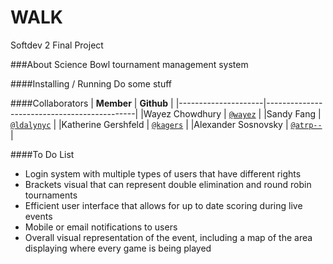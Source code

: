 # WALK
Softdev 2 Final Project

###About
Science Bowl tournament management system

####Installing / Running
Do some stuff

####Collaborators
|      **Member**     |               **Github**                    |
|---------------------|---------------------------------------------|
|Wayez Chowdhury      | [`@wayez`](https://github.com/wayez)        |
|Sandy Fang           | [`@ldalynyc`](https://github.com/ldalynyc)  |
|Katherine Gershfeld  | [`@kagers`](https://github.com/kagers)      |
|Alexander Sosnovsky  | [`@atrp--`](https://github.com/atrp--)      |

####To Do List
- Login system with multiple types of users that have different rights
- Brackets visual that can represent double elimination and round robin tournaments
- Efficient user interface that allows for up to date scoring during live events
- Mobile or email notifications to users
- Overall visual representation of the event, including a map of the area displaying where every game is being played
